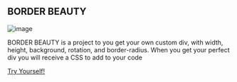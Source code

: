  ## BORDER BEAUTY
 
![image](https://user-images.githubusercontent.com/42773135/193337082-ad92d852-efb6-4a1f-8b4f-520e6fd384f3.png)


BORDER BEAUTY is a project to you get your own custom div, with width, height, background, rotation, and border-radius. When you get your perfect div you will receive a CSS to add to your code

<a href="https://border-beauty.vercel.app/" target="_blank">
  Try Yourself!
</a>
